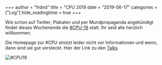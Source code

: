 +++
author = "frdnd"
title = "CPU 2019
date = "2019-06-17"
categories = ["Log"]
hide_readingtime = true
+++

Wie schon auf Twitter, Plakaten und per Mundpropaganda angekündigt findet dieses Wochenende die [#CPU-19](https://www.chaos-party-ulm.de/) statt. Ihr seid alle herzlich willkommen.

Die Homepage zur #CPU strotzt leider nicht vor Informationen und wenn, dann sind sie gut versteckt. Hier der Link zu den [Talks](https://pretalx.chaos-party-ulm.de/cpu19/schedule/)

![#CPU19](/uploads/2019/06/logo_alpha.png)  

